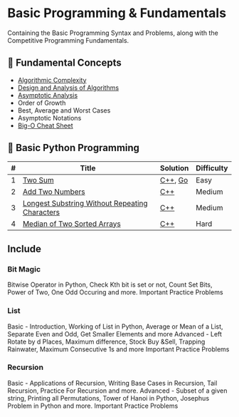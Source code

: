 # Basic Programming & Fundamentals
Containing the Basic Programming Syntax and Problems, along with the Competitive Programming Fundamentals.

## 📌 Fundamental Concepts
- [Algorithmic Complexity](https://blog.algomaster.io/p/57bd4963-462f-4294-a972-4012691fc729)
- [Design and Analysis of Algorithms](https://www.geeksforgeeks.org/design-and-analysis-of-algorithms/)
- [Asymptotic Analysis](https://www.geeksforgeeks.org/asymptotic-notation-and-analysis-based-on-input-size-of-algorithms/)
- Order of Growth
- Best, Average and Worst Cases
- Asymptotic Notations
- [Big-O Cheat Sheet](https://www.bigocheatsheet.com/)

## 📌 Basic Python Programming
| # | Title | Solution | Difficulty |
|---| ----- | -------- | ---------- |
|1|[Two Sum](https://leetcode.com/problems/two-sum/)| [C++](./algorithms/cpp/twoSum/twoSum.cpp), [Go](./algorithms/golang/twoSum/twoSum.go)|Easy|
|2|[Add Two Numbers](https://leetcode.com/problems/add-two-numbers/)| [C++](./algorithms/cpp/addTwoNumbers/addTwoNumbers.cpp)|Medium|
|3|[Longest Substring Without Repeating Characters](https://leetcode.com/problems/longest-substring-without-repeating-characters/)| [C++](./algorithms/cpp/longestSubstringWithoutRepeatingCharacters/longestSubstringWithoutRepeatingCharacters.cpp)|Medium|
|4|[Median of Two Sorted Arrays](https://leetcode.com/problems/median-of-two-sorted-arrays/)| [C++](./algorithms/cpp/medianOfTwoSortedArrays/medianOfTwoSortedArrays.cpp)|Hard|


## Include
### Bit Magic
Bitwise Operator in Python, Check Kth bit is set or not, Count Set Bits, Power of Two, One Odd Occuring and more.
Important Practice Problems

### List
Basic - Introduction, Working of List in Python, Average or Mean of a List, Separate Even and Odd, Get Smaller Elements and more
Advanced - Left Rotate by d Places, Maximum difference, Stock Buy &Sell, Trapping Rainwater, Maximum Consecutive 1s and more
Important Practice Problems

### Recursion
Basic - Applications of Recursion, Writing Base Cases in Recursion, Tail Recursion, Practice For Recursion and more.
Advanced - Subset of a given string, Printing all Permutations, Tower of Hanoi in Python, Josephus Problem in Python and more.
Important Practice Problems